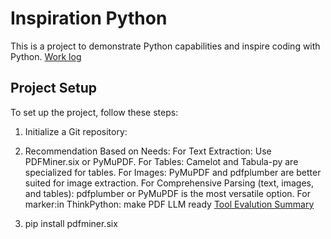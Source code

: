 # Inspiration Python

This is a project to demonstrate Python capabilities and inspire coding with Python.
[Work log](https://quantumintelligencegroup-my.sharepoint.com/:x:/r/personal/connie_wang_qig_ai/_layouts/15/Doc.aspx?sourcedoc=%7B25F8FEDD-2CBA-4E91-AD2B-F38F9F6AAC3D%7D&file=Book.xlsx&action=editnew&mobileredirect=true&wdNewAndOpenCt=1728460518562&ct=1728460519023&wdOrigin=OFFICECOM-WEB.START.NEW&wdPreviousSessionSrc=HarmonyWeb&wdPreviousSession=be91cd6f-f521-4a36-8090-6e835fb730aa&cid=a1ec26a7-c8b3-4046-84ff-0f86b30af4cf)


## Project Setup

To set up the project, follow these steps:

1. Initialize a Git repository:
   
2. Recommendation Based on  Needs:
    For Text Extraction: Use PDFMiner.six or PyMuPDF.
    For Tables: Camelot and Tabula-py are specialized for tables.
    For Images: PyMuPDF and pdfplumber are better suited for image extraction.
    For Comprehensive Parsing (text, images, and tables): pdfplumber or PyMuPDF is the most versatile option.
    For marker:in ThinkPython: make PDF LLM ready
    [Tool Evalution Summary](https://docs.google.com/spreadsheets/d/12IhxHZbYF71dPl32PQpF_6pg9e9S8f9W4sTHt-B0KTg/edit?pli=1&gid=0#gid=0)


3. pip install pdfminer.six
